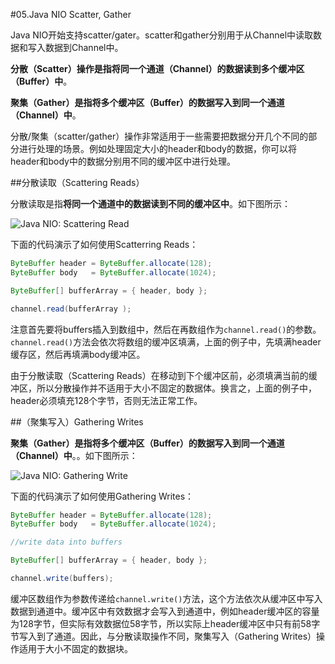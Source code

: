 #05.Java NIO Scatter, Gather

Java NIO开始支持scatter/gater。scatter和gather分别用于从Channel中读取数据和写入数据到Channel中。

**分散（Scatter）**操作是指**将同一个通道（Channel）的数据读到多个缓冲区（Buffer）中**。

**聚集（Gather）**是指**将多个缓冲区（Buffer）的数据写入到同一个通道（Channel）中**。

分散/聚集（scatter/gather）操作非常适用于一些需要把数据分开几个不同的部分进行处理的场景。例如处理固定大小的header和body的数据，你可以将header和body中的数据分别用不同的缓冲区中进行处理。

##分散读取（Scattering Reads）

分散读取是指**将同一个通道中的数据读到不同的缓冲区中**。如下图所示：

![Java NIO: Scattering Read](http://tutorials.jenkov.com/images/java-nio/scatter.png)

下面的代码演示了如何使用Scatterring Reads：

```Java
ByteBuffer header = ByteBuffer.allocate(128);
ByteBuffer body   = ByteBuffer.allocate(1024);

ByteBuffer[] bufferArray = { header, body };

channel.read(bufferArray );
```

注意首先要将buffers插入到数组中，然后在再数组作为`channel.read()`的参数。`channel.read()`方法会依次将数组的缓冲区填满，上面的例子中，先填满header缓存区，然后再填满body缓冲区。

由于分散读取（Scattering Reads）在移动到下个缓冲区前，必须填满当前的缓冲区，所以分散操作并不适用于大小不固定的数据体。换言之，上面的例子中，header必须填充128个字节，否则无法正常工作。

##（聚集写入）Gathering Writes

**聚集（Gather）**是指**将多个缓冲区（Buffer）的数据写入到同一个通道（Channel）中**。。如下图所示：

![Java NIO: Gathering Write](http://tutorials.jenkov.com/images/java-nio/gather.png)

下面的代码演示了如何使用Gathering Writes：

```Java
ByteBuffer header = ByteBuffer.allocate(128);
ByteBuffer body   = ByteBuffer.allocate(1024);

//write data into buffers

ByteBuffer[] bufferArray = { header, body };

channel.write(buffers);
```

缓冲区数组作为参数传递给`channel.write()`方法，这个方法依次从缓冲区中写入数据到通道中。缓冲区中有效数据才会写入到通道中，例如header缓冲区的容量为128字节，但实际有效数据位58字节，所以实际上header缓冲区中只有前58字节写入到了通道。因此，与分散读取操作不同，聚集写入（Gathering Writes）操作适用于大小不固定的数据块。
